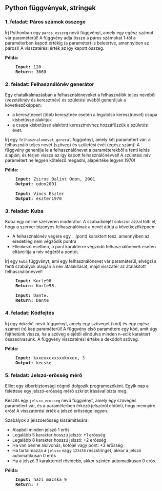 <style>
	h1:first-of-type { display: none; }
</style>

# Szkriptnyelvek - 2. gyakorló feladatsor

## Python függvények, stringek


### 1. feladat: Páros számok összege

Írj Pythonban egy `paros_osszeg` nevű függvényt, amely egy egész számot vár paraméterül! A függvény adja össze a páros számokat 1-től a paraméterben kapott értékig (a paramétert is beleértve, amennyiben az páros)! A visszatérési érték az így kapott összeg.

**Példa:**

<pre>
	<b>Input:</b> 120
	<b>Return:</b> 3660
</pre>

### 2. feladat: Felhasználónév generátor

Egy chatalkalmazásban a felhasználóneveket a felhasználók teljes nevéből (vezetéknév és keresztnév) és születési évéből generáljuk a következőképpen:

* a keresztnevet (több keresztnév esetén a legutolsó keresztnevet) csupa kisbetűssé alakítjuk
* a csupa kisbetűssé alakított keresztnévhez hozzáfűzzük a születési évet.

Írj egy `felhasznalonevet_general` függvényt, amely két paramétert vár: a felhasználó teljes nevét (szöveg) és születési évét (egész szám)! A függvény generálja le a felhasználónevet a paraméterekből a fenti leírás alapján, és térjen vissza az így kapott felhasználónévvel! A születési név paramétert ne legyen kötelező megadni, alapértéke legyen 1970!

**Példa:**

<pre>
	<b>Input:</b> Zsiros Balint Odon, 2001
	<b>Output:</b> odon2001

	<b>Input:</b> Vincs Eszter
	<b>Output:</b> eszter1970
</pre>


### 3. feladat: Kuba

Kuba egy online szerveren moderátor. A szabadidejét sokszor azzal tölti el, hogy a szerver bizonyos felhasználóinak a nevét átírja a következőképpen:

* A felhasználónév végére egy `.` (pont) karaktert tesz, amennyiben az eredetileg nem végződik pontra
* Ellenkező esetben, a pont karakterre végződő felhasználónevek esetén eltávolítja a név végéről a pontot.

Írj egy `kuba` függvényt, ami egy felhasználónevet vár paraméterül, elvégzi a fenti szabályok alapján a név átalakítását, majd visszatér az átalakított felhasználónévvel!

<pre>
	<b>Input:</b> Korte98
	<b>Return:</b> Korte98.

	<b>Input:</b> Dante.
	<b>Return:</b> Dante
</pre>


### 4. feladat: Kódfejtés

Írj egy `dekodol` nevű függvényt, amely egy szöveget (kód) és egy egész számot (n) kap paraméterül! A függvény első paramétere egy kód, amit úgy fejthetünk vissza, ha a szöveg elejétől elindulva minden n-edik karaktert összeolvasunk. A függvény visszatérési értéke a dekódolt szöveg.

**Példa:**

<pre>
	<b>Input:</b> kxxexxcxxsxxkxxex, 3
	<b>Output:</b> kecske
</pre>


### 5. feladat: Jelszó-erősség mérő

Elliot egy kiberbiztonsági cégnél dolgozik programozóként. Egyik nap a felettese egy jelszó-erősség mérő szkript írásával bízta meg.

Készíts egy `jelszo_erosseg` nevű függvényt, amely egy szöveges paramétert vár, és a paraméterben érkező jelszóról eldönti, hogy mennyire erős! A visszatérési érték a jelszó erőssége legyen.

Szabályok a jelszóerősség kiszámítására:

* Alapból minden jelszó 1 erős
* Legalább 5 karakter hosszú jelszó: +1 erősség
* Legalább 8 karakter hosszú jelszó: +2 erősség
* Ha van benne alulvonás, kötőjel vagy pont: +3 erősség
* Ha tartalmazza a `jelszo` vagy `123456` részstringet, akkor a jelszó automatikusan 0 erős
* Ha a jelszó 3 karakternél rövidebb, akkor szintén automatikusan 0 erős.

**Példa:**

<pre>
	<b>Input:</b> hazi_macska_9
	<b>Return:</b> 7
</pre>